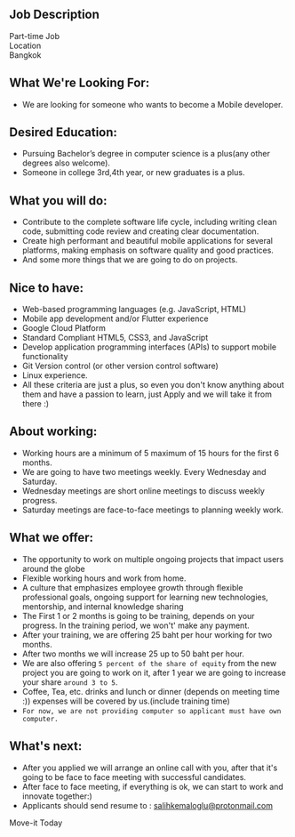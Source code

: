 ## Job Description
Part-time Job   
Location  
Bangkok  

## What We're Looking For:
- We are looking for someone who wants to become a Mobile developer.

## Desired Education:
- Pursuing Bachelor’s degree in computer science is a plus(any other degrees also welcome).
- Someone in college 3rd,4th year, or new graduates is a plus.

## What you will do:
- Contribute to the complete software life cycle, including writing clean code, submitting code review and creating clear documentation.
- Create high performant and beautiful mobile applications for several platforms, making emphasis on software quality and good practices.
- And some more things that we are going to do on projects.

## Nice to have:
- Web-based programming languages (e.g. JavaScript, HTML)
- Mobile app development and/or Flutter experience
- Google Cloud Platform
- Standard Compliant HTML5, CSS3, and JavaScript
- Develop application programming interfaces (APIs) to support mobile functionality
- Git Version control (or other version control software)
- Linux experience.
- All these criteria are just a plus, so even you don't know anything about them and have a passion to learn, just Apply and we will take it from there :)

## About working:
- Working hours are a minimum of 5 maximum of 15 hours for the first 6 months.
- We are going to have two meetings weekly. Every Wednesday and Saturday.
- Wednesday meetings are short online meetings to discuss weekly progress.
- Saturday meetings are face-to-face meetings to planning weekly work.

## What we offer:
- The opportunity to work on multiple ongoing projects that impact users around the globe
- Flexible working hours and work from home.
- A culture that emphasizes employee growth through flexible professional goals, ongoing support for learning new technologies, mentorship, and internal knowledge sharing
- The First 1 or 2 months is going to be training, depends on your progress. In the training period, we won't' make any payment.
- After your training, we are offering 25 baht per hour working for two months.
- After two months we will increase 25 up to 50 baht per hour.
- We are also offering `5 percent of the share of equity` from the new project you are going to work on it, after 1 year we are going to increase your share `around 3 to 5`.
- Coffee, Tea, etc. drinks and lunch or dinner (depends on meeting time :)) expenses will be covered by us.(include training time)
- `For now, we are not providing computer so applicant must have own computer.`

## What's next:
- After you applied we will arrange an online call with you, after that it's going to be face to face meeting with successful candidates.
- After face to face meeting, if everything is ok, we can start to work and innovate together:)
- Applicants should send resume to : salihkemaloglu@protonmail.com


Move-it
Today
